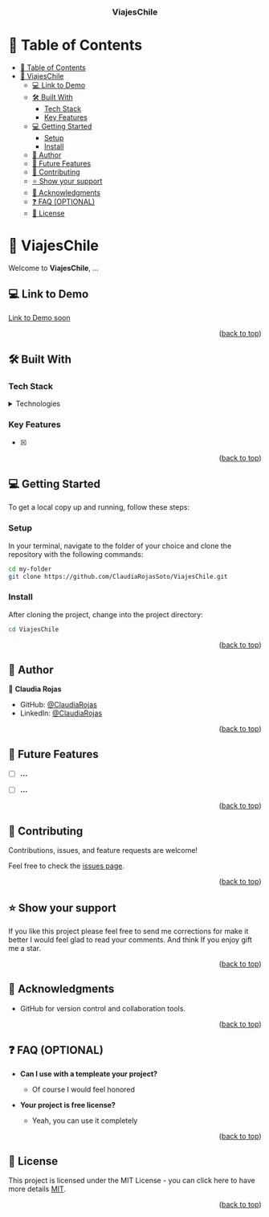 <div align="center">


<a name="readme-top"></a>

  <h3><b>ViajesChile</b></h3>

</div>

# 📗 Table of Contents

- [📗 Table of Contents](#-table-of-contents)
- [📖 ViajesChile](#-viajeschile)
  - [💻 Link to Demo ](#-link-to-demo-)
  - [🛠 Built With ](#-built-with-)
    - [Tech Stack ](#tech-stack-)
    - [Key Features ](#key-features-)
  - [💻 Getting Started ](#-getting-started-)
    - [Setup](#setup)
    - [Install](#install)
  - [👥 Author ](#-author-)
  - [🔭 Future Features ](#-future-features-)
  - [🤝 Contributing ](#-contributing-)
  - [⭐️ Show your support ](#️-show-your-support-)
  - [🙏 Acknowledgments ](#-acknowledgments-)
  - [❓ FAQ (OPTIONAL) ](#-faq-optional-)
  - [📝 License ](#-license-)


# 📖 ViajesChile<a name="about-project"></a>

Welcome to **ViajesChile**, ...

## 💻 Link to Demo <a name="link-to-demo"></a>

[Link to Demo soon]()

<p align="right">(<a href="#readme-top">back to top</a>)</p>


## 🛠 Built With <a name="built-with"></a>

### Tech Stack <a name="tech-stack"></a>

<details>
  <summary>Technologies</summary>
  <ul>
    <li><a href="https://html.spec.whatwg.org/multipage/">HTML</a></li>
    <li><a href="https://lenguajecss.com/css/">CSS</a></li>
    <li><a href="https://jquery.com/download/">jQuery</a></li>
  </ul>
</details>


### Key Features <a name="key-features"></a>

- [x]


<p align="right">(<a href="#readme-top">back to top</a>)</p>


## 💻 Getting Started <a name="getting-started"></a>

To get a local copy up and running, follow these steps:

### Setup

In your terminal, navigate to the folder of your choice and clone the repository with the following commands:

```sh
cd my-folder
git clone https://github.com/ClaudiaRojasSoto/ViajesChile.git

```

### Install

After cloning the project, change into the project directory:

```sh
cd ViajesChile

```

<p align="right">(<a href="#readme-top">back to top</a>)</p>



## 👥 Author <a name="authors"></a>

👤 **Claudia Rojas**

- GitHub: [@ClaudiaRojas](https://github.com/ClaudiaRojasSoto)
- LinkedIn: [@ClaudiaRojas](https://www.linkedin.com/in/claudia-rojas-soto/)


<p align="right">(<a href="#readme-top">back to top</a>)</p>


## 🔭 Future Features <a name="future-features"></a>

- [ ] **...**
- [ ] **...**


<p align="right">(<a href="#readme-top">back to top</a>)</p>

## 🤝 Contributing <a name="contributing"></a>

Contributions, issues, and feature requests are welcome!

Feel free to check the [issues page](https://github.com/ClaudiaRojasSoto/ViajesChile/issues).

<p align="right">(<a href="#readme-top">back to top</a>)</p>


## ⭐️ Show your support <a name="support"></a>

If you like this project please feel free to send me corrections for make it better I would feel glad to read your comments.
And think If you enjoy gift me a star.  

<p align="right">(<a href="#readme-top">back to top</a>)</p>

## 🙏 Acknowledgments <a name="acknowledgements"></a>

- GitHub for version control and collaboration tools.

<p align="right">(<a href="#readme-top">back to top</a>)</p>

## ❓ FAQ (OPTIONAL) <a name="faq"></a>


- **Can I use with a templeate your project?**

  - Of course I would feel honored

- **Your project is free license?**

  - Yeah, you can use it completely

<p align="right">(<a href="#readme-top">back to top</a>)</p>


## 📝 License <a name="license"></a>

This project is licensed under the MIT License - you can click here to have more details [MIT](LICENSE.md).

<p align="right">(<a href="#readme-top">back to top</a>)</p>
